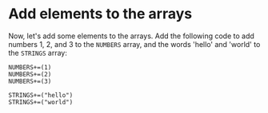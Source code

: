 # Add elements to the arrays

Now, let's add some elements to the arrays. Add the following code to add numbers 1, 2, and 3 to the `NUMBERS` array, and the words 'hello' and 'world' to the `STRINGS` array:

```shell
NUMBERS+=(1)
NUMBERS+=(2)
NUMBERS+=(3)

STRINGS+=("hello")
STRINGS+=("world")
```

